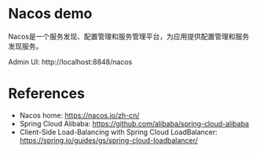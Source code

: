Nacos demo
==========

Nacos是一个服务发现、配置管理和服务管理平台，为应用提供配置管理和服务发现服务。

Admin UI: http://localhost:8848/nacos

# References

* Nacos home: https://nacos.io/zh-cn/
* Spring Cloud Alibaba: https://github.com/alibaba/spring-cloud-alibaba
* Client-Side Load-Balancing with Spring Cloud LoadBalancer: https://spring.io/guides/gs/spring-cloud-loadbalancer/
